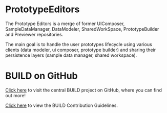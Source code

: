 PrototypeEditors
===============
The Prototype Editors is a merge of former UIComposer, SampleDataManager, DataModeler, SharedWorkSpace, PrototypeBuilder and Previewer repositories.

The main goal is to handle the user prototypes lifecycle using various clients (data modeler, ui composer, prototype builder) and sharing their persistence layers (sample data manager, shared workspace).

# BUILD on GitHub

[Click here](https://github.com/SAP/BUILD) to visit the central BUILD project on GitHub, where you can find out more!

[Click here](https://github.com/SAP/BUILD/blob/master/Contributing.md) to view the BUILD Contribution Guidelines. 
